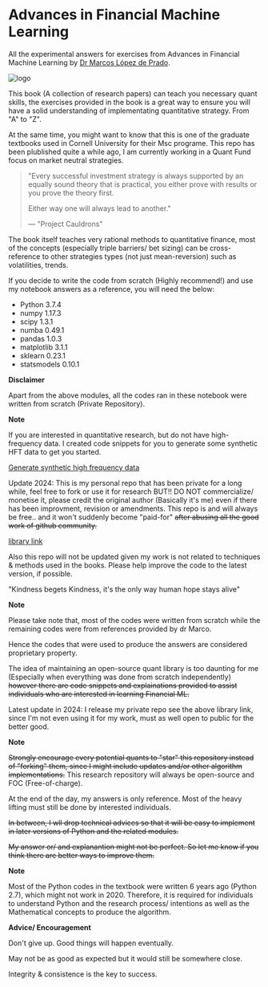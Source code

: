# Advances in Financial Machine Learning

All the experimental answers for exercises from Advances in Financial Machine Learning by [Dr Marcos López de Prado](https://twitter.com/lopezdeprado?ref_src=twsrc%5Egoogle%7Ctwcamp%5Eserp%7Ctwgr%5Eauthor).

![logo](https://media.wiley.com/product_data/coverImage300/89/11194820/1119482089.jpg)

This book (A collection of research papers) can teach you necessary quant skills, the exercises provided in the book is a great way to ensure you will have a solid understanding of implementating quantitative strategy. From "A" to "Z".

At the same time, you might want to know that this is one of the graduate textbooks used in Cornell University for their Msc programe. This repo has been plublished quite a while ago, I am currently working in a Quant Fund focus on market neutral strategies.

> "Every successful investment strategy is always supported by an equally sound theory that is practical,
> you either prove with results or you prove the theory first.
>
> Either way one will always lead to another."
>
> &mdash; "Project Cauldrons"

The book itself teaches very rational methods to quantitative finance, most of the concepts (especially triple barriers/ bet sizing) can be cross-reference to other strategies types (not just mean-reversion) such as volatilities, trends.

If you decide to write the code from scratch (Highly recommend!) and use my notebook answers as a reference, you will need the below:

* Python 3.7.4
* numpy 1.17.3
* scipy 1.3.1
* numba 0.49.1
* pandas 1.0.3
* matplotlib 3.1.1
* sklearn 0.23.1
* statsmodels 0.10.1

**Disclaimer**

Apart from the above modules, all the codes ran in these notebook were written from scratch (Private Repository).

**Note**

If you are interested in quantitative research, but do not have high-frequency data. I created code snippets for you to generate some synthetic HFT data to get you started.

[Generate synthetic high frequency data](https://gist.github.com/boyboi86/5e00faf48f60abfdbe838fbdee269471)

Update 2024: This is my personal repo that has been private for a long while, feel free to fork or use it for research BUT!! DO NOT commercialize/ monetise it, please credit the original author (Basically it's me) even if there has been improvment, revision or amendments. This repo is and will always be free.. and it won't suddenly become "paid-for" ~~after abusing all the good work of github community.~~

[library link](https://github.com/boyboi86/cqrlib.git)

Also this repo will not be updated given my work is not related to techniques & methods used in the books. Please help improve the code to the latest version, if possible.

"Kindness begets Kindness, it's the only way human hope stays alive"

**Note**

Please take note that, most of the codes were written from scratch while the remaining codes were from references provided by dr Marco. 

Hence the codes that were used to produce the answers are considered proprietary property.

The idea of maintaining an open-source quant library is too daunting for me (Especially when everything was done from scratch independently) ~~however there are code snippets and explainations provided to assist individuals who are interested in learning Financial ML.~~

Latest update in 2024: I release my private repo see the above library link, since I'm not even using it for my work, must as well open to public for the better good.

**Note**

~~Strongly encourage every potential quants to "star" this repository instead of "forking" them, since I might include updates and/or other algorithm implementations.~~ This research repository will always be open-source and FOC (Free-of-charge).

At the end of the day, my answers is only reference. Most of the heavy lifting must still be done by interested individuals.

~~In between, I wll drop technical advices so that it will be easy to implement in later versions of Python and the related modules.~~

~~My answer or/ and explanantion might not be perfect. So let me know if you think there are better ways to improve them.~~

**Note**

Most of the Python codes in the textbook were written 6 years ago (Python 2.7), which might not work in 2020. Therefore, it is required for individuals to understand Python and the research process/ intentions as well as the Mathematical concepts to produce the algorithm.

**Advice/ Encouragement**

Don't give up. Good things will happen eventually.

May not be as good as expected but it would still be somewhere close.

Integrity & consistence is the key to success.
